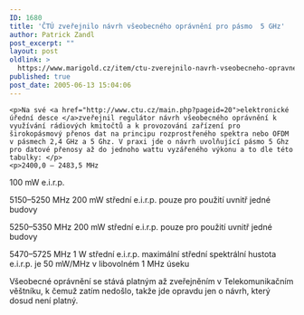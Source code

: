 ```yaml
---
ID: 1680
title: 'ČTÚ zveřejnilo návrh všeobecného oprávnění pro pásmo  5 GHz'
author: Patrick Zandl
post_excerpt: ""
layout: post
oldlink: >
  https://www.marigold.cz/item/ctu-zverejnilo-navrh-vseobecneho-opravneni-pro-pasmo-5-ghz
published: true
post_date: 2005-06-13 15:04:06
---
```

	<p>Na své <a href="http://www.ctu.cz/main.php?pageid=20">elektronické úřední desce </a>zveřejnil regulátor návrh všeobecného oprávnění k využívání rádiových kmitočtů a k provozování zařízení pro širokopásmový přenos dat na principu rozprostřeného spektra nebo OFDM v pásmech 2,4 GHz a 5 Ghz. V praxi jde o návrh uvolňující pásmo 5 Ghz pro datové přenosy až do jednoho wattu vyzářeného výkonu a to dle této tabulky: </p>
	<p>2400,0 – 2483,5 MHz
100 mW e.i.r.p.</p>
	<p>5150–5250 MHz
200 mW střední e.i.r.p.
pouze pro použití uvnitř jedné budovy</p>
	<p>5250–5350 MHz
200 mW střední e.i.r.p.
pouze pro použití uvnitř jedné budovy</p>
	<p>5470–5725 MHz
1 W střední e.i.r.p.
maximální střední spektrální hustota e.i.r.p. je 50 mW/MHz v libovolném 1 MHz úseku</p>
	<p>Všeobecné oprávnění se stává platným až zveřejněním v Telekomunikačním věštníku, k čemuž zatím nedošlo, takže jde opravdu jen o návrh, který dosud není platný.
</p>